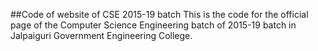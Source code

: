 ##Code of website of CSE 2015-19 batch
This is the code for the official page of the Computer Science Engineering batch of 2015-19 batch in Jalpaiguri Government Engineering College.